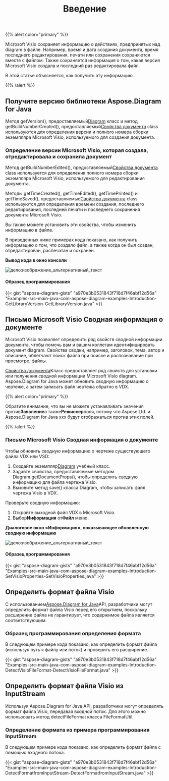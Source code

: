 ﻿---
title: Введение
type: docs
weight: 10
url: /ru/java/introduction/
---
{{% alert color="primary" %}} 

Microsoft Visio сохраняет информацию о действиях, предпринятых над diagram в файле. Например, время и дата создания документа, время последнего редактирования, печати или сохранения сохраняются вместе с файлом. Также сохраняется информация о том, какая версия Microsoft Visio создала и последний раз редактировала файл.

В этой статье объясняется, как получить эту информацию.

{{% /alert %}} 
## **Получите версию библиотеки Aspose.Diagram for Java**
 Метод getVersion(), предоставляемый[Diagram](https://reference.aspose.com/diagram/java/com.aspose.diagram/Diagram) класс и метод getBuildNumberCreated(), предоставляемый[Свойства документа](https://reference.aspose.com/diagram/java/com.aspose.diagram/DocumentProperties) class используются для определения версии и полного номера сборки экземпляра Microsoft Visio, используемого для создания документа.
### **Определение версии Microsoft Visio, которая создала, отредактировала и сохранила документ**
 Метод getBuildNumberEdited(), предоставляемый[Свойства документа](https://reference.aspose.com/diagram/java/com.aspose.diagram/DocumentProperties) class используется для определения полного номера сборки экземпляра Microsoft Visio, используемого для редактирования документа.

Методы getTimeCreated(), getTimeEdited(), getTimePrinted() и getTimeSaved(), предоставляемые[Свойства документа](https://reference.aspose.com/diagram/java/com.aspose.diagram/DocumentProperties) class используются для определения времени создания, последнего редактирования, последней печати и последнего сохранения документа Microsoft Visio.

Вы также можете установить эти свойства, чтобы изменить информацию в файле.

В приведенных ниже примерах кода показано, как получить информацию о том, что создало файл, а также когда он был создан, отредактирован, распечатан и сохранен.

**Вывод кода в окно консоли** 

![дело:изображение_альтернативный_текст](introduction_1.png)
#### **Образец программирования**
{{< gist "aspose-diagram-gists" "a970e3b0531843f718d7f46abf12d56a" "Examples-src-main-java-com-aspose-diagram-examples-Introduction-GetLibraryVersion-GetLibraryVersion.java" >}}
## **Письмо Microsoft Visio Сводная информация о документе**
Microsoft Visio позволяет определить ряд свойств сводной информации документа, чтобы помочь вам и вашим коллегам идентифицировать документ diagram. Свойства сводки, например, заголовок, тема, автор и описание, облегчают поиск файла при поиске и распознавание при просмотре. файлы.

[Свойства документа](https://reference.aspose.com/diagram/java/com.aspose.diagram/DocumentProperties)Класс предоставляет ряд свойств для установки или получения сводной информации Microsoft Visio diagram. Aspose.Diagram for Java может обновить сводную информацию о чертеже, а затем записать файл чертежа обратно в VDX.

{{% alert color="primary" %}} 

Обратите внимание, что вы не можете устанавливать значения против**Заявление**а также**Режиссер**поля, потому что Aspose Ltd. и Aspose.Diagram for Java xxx будут отображаться против этих полей.

{{% /alert %}} 
### **Письмо Microsoft Visio Сводная информация о документе**
Чтобы обновить сводную информацию о чертеже существующего файла VDX или VSD:

1.  Создайте экземпляр[Diagram](https://reference.aspose.com/diagram/java/com.aspose.diagram/Diagram) учебный класс.
1. Задайте свойства, предоставляемые методом Diagram.getDocumentProps(), чтобы определить сводную информацию для файла чертежа Visio.
1. Вызовите метод save() класса Diagram, чтобы записать файл чертежа Visio в VDX.

Проверьте сводную информацию:

1. Откройте выходной файл VDX в Microsoft Visio.
1.  Выбор**Информация** от**Файл** меню.

**Диалоговое окно «Информация», показывающее обновленную сводную информацию** 

![дело:изображение_альтернативный_текст](introduction_2.png)
#### **Образец программирования**
{{< gist "aspose-diagram-gists" "a970e3b0531843f718d7f46abf12d56a" "Examples-src-main-java-com-aspose-diagram-examples-Introduction-SetVisioProperties-SetVisioProperties.java" >}}
## **Определить формат файла Visio**
 С использованием[Aspose.Diagram for Java](https://products.aspose.com/diagram/java/)API, разработчики могут определить формат файла Visio перед его открытием, поскольку расширение файла не гарантирует, что содержимое файла является соответствующим.
### **Образец программирования определения формата**
В следующем примере кода показано, как определить формат файла (используя путь к файлу или поток) и проверить его расширение.

{{< gist "aspose-diagram-gists" "a970e3b0531843f718d7f46abf12d56a" "Examples-src-main-java-com-aspose-diagram-examples-Introduction-DetectVisioFileFormat-DetectVisioFileFormat.java" >}}
## **Определить формат файла Visio из InputStream**
Используя Aspose.Diagram for Java API, разработчики могут определять формат файла Visio, передавая входной поток. Для этого можно использовать метод detectFileFormat класса FileFormatUtil.
### **Определение формата из примера программирования InputStream**
В следующем примере кода показано, как определить формат файла с помощью входного потока.

{{< gist "aspose-diagram-gists" "a970e3b0531843f718d7f46abf12d56a" "Examples-src-main-java-com-aspose-diagram-examples-Introduction-DetectFormatfromInputStream-DetectFormatfromInputStream.java" >}}
